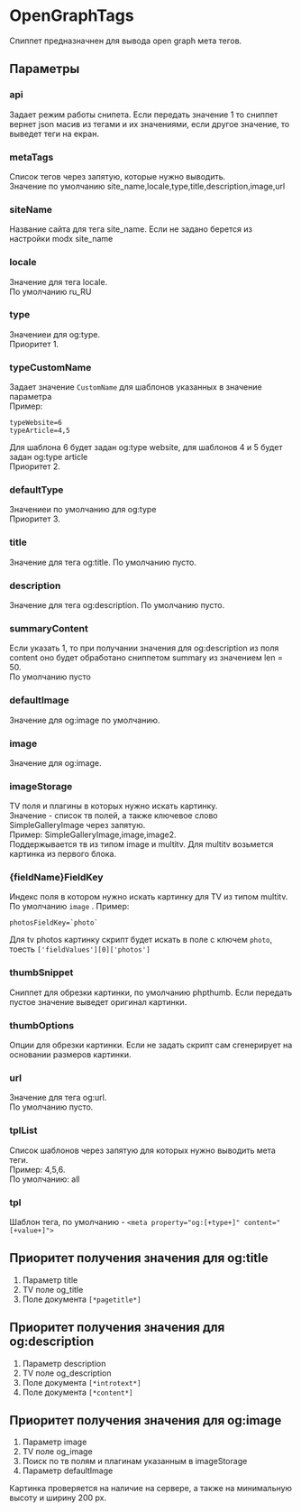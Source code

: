 # OpenGraphTags 
Спиппет предназначнен для вывода open graph мета тегов.

## Параметры

### api
Задает режим работы снипета. Если передать значение 1 то сниппет вернет json масив из тегами и их значениями, если другое значение, то выведет теги на екран.

### metaTags
Список тегов через запятую, которые нужно выводить.  
Значение по умолчанию site_name,locale,type,title,description,image,url

### siteName
Название сайта для тега site_name. Если не задано берется из настройки modx site_name

### locale
Значение для тега locale.  
По умолчанию ru_RU

### type
Значениеи  для og:type.   
Приоритет 1.

### typeCustomName
Задает значение `CustomName` для шаблонов указанных в значение параметра  
Пример:
```
typeWebsite=6
typeArticle=4,5
```
Для шаблона 6 будет задан og:type website, для шаблонов 4 и 5 будет задан og:type article  
Приоритет 2.

### defaultType
Значениеи по умолчанию для og:type  
Приоритет 3.

### title
Значение для тега og:title. По умолчанию пусто.

### description
Значение для тега og:description. По умолчанию пусто. 

### summaryContent 
Если указать 1, то при получании значения для og:description из поля content оно будет обработано сниппетом summary из значением len = 50.  
По умолчанию пусто

### defaultImage 
Значение для og:image по умолчанию.

### image
Значение для og:image.

### imageStorage 
TV поля и плагины в которых нужно искать картинку.  
Значение - список тв полей, а также ключевое слово SimpleGalleryImage через запятую.  
Пример: SimpleGalleryImage,image,image2.   
Поддержывается тв из типом image и multitv.
Для multitv возьмется картинка из первого блока.


### {fieldName}FieldKey
Индекс поля в котором нужно искать картинку для TV из типом multitv.  
По умолчанию `image` .
Пример: 
```
photosFieldKey=`photo`
```  
Для tv photos картинку скрипт будет искать в поле с ключем `photo`, тоесть `['fieldValues'][0]['photos']`


### thumbSnippet
Сниппет для обрезки картинки, по умолчанию phpthumb.
Если передать пустое значение выведет оригинал картинки.

### thumbOptions
Опции для обрезки картинки. 
Если не задать скрипт сам сгенерирует на основании размеров картинки.


### url
Значение для тега og:url.  
По умолчанию пусто.

### tplList
Список шаблонов через запятую для которых нужно выводить мета теги.  
Пример: 4,5,6.  
По умолчанию: all

### tpl
Шаблон тега, по умолчанию  - `<meta property="og:[+type+]" content="[+value+]">`


## Приоритет  получения значения для og:title
1. Параметр title
2. TV поле og_title
3. Поле документа `[*pagetitle*]`

## Приоритет  получения значения для og:description
1. Параметр description
2. TV поле og_description
3. Поле документа `[*introtext*]`
4. Поле документа `[*content*]`

## Приоритет  получения значения для og:image
1. Параметр image
2. TV поле og_image
3. Поиск по тв полям и плагинам указанным в imageStorage
4. Параметр defaultImage

Картинка проверяется на наличие на сервере, а также на минимальную высоту и ширину 200 px.